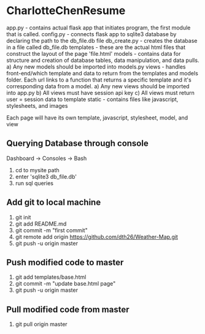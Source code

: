 # CharlotteChenResume

app.py          - contains actual flask app that initiates program, the first module that is called.
config.py       - connects flask app to sqlite3 database by declaring the path to the db_file.db file
db_create.py    - creates the database in a file called db_file.db
templates       - these are the actual html files that construct the layout of the page 'file.html'
models          - contains data for structure and creation of database tables, data manipulation, and data pulls.
                    a) Any new models should be imported into models.py
views           - handles front-end/which template and data to return from the templates and models folder. Each url links to a function that returns
                  a specific template and it's corresponding data from a model.
                    a) Any new views should be imported into app.py
                    b) All views must have session api key
                    c) All views must return user = session data to template
static - contains files like javascript, stylesheets, and images

Each page will have its own template, javascript, stylesheet, model, and view


Querying Database through console
---------------------------------
Dashboard -> Consoles -> Bash
1) cd to mysite path
2) enter 'sqlite3 db_file.db'
3) run sql queries


Add git to local machine
-----------------------------------
1) git init
2) git add README.md
3) git commit -m "first commit"
4) git remote add origin https://github.com/dth26/Weather-Map.git
5) git push -u origin master

Push modified code to master
------------------------------------
1) git add templates/base.html
2) git commit -m "update base.html page"
3) git push -u origin master

Pull modified code from master
----------------------------------
1) git pull origin master
